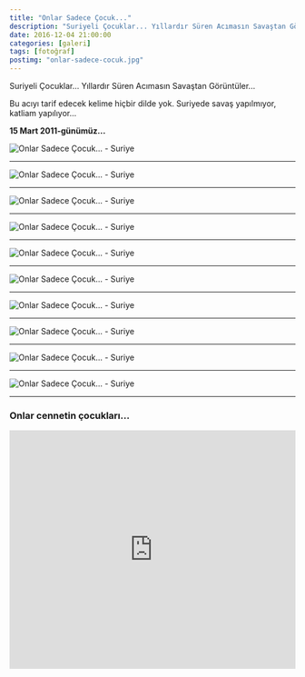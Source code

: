 ```yaml
---
title: "Onlar Sadece Çocuk..."
description: "Suriyeli Çocuklar... Yıllardır Süren Acımasın Savaştan Görüntüler..."
date: 2016-12-04 21:00:00
categories: [galeri]
tags: [fotoğraf]
postimg: "onlar-sadece-cocuk.jpg"
---
```


Suriyeli Çocuklar... Yıllardır Süren Acımasın Savaştan Görüntüler...

Bu acıyı tarif edecek kelime hiçbir dilde yok. Suriyede savaş yapılmıyor, katliam yapılıyor...

**15 Mart 2011-günümüz...**

![Onlar Sadece Çocuk... - Suriye](http://i.imgur.com/VU9yNuH.jpg "Onlar Sadece Çocuk... - Suriye")

* * * 

![Onlar Sadece Çocuk... - Suriye](http://i.imgur.com/IBrY4tj.jpg "Onlar Sadece Çocuk... - Suriye")

* * * 

![Onlar Sadece Çocuk... - Suriye](http://i.imgur.com/f1D73fL.jpg "Onlar Sadece Çocuk... - Suriye")

* * * 

![Onlar Sadece Çocuk... - Suriye](http://i.imgur.com/IMzaeTA.jpg "Onlar Sadece Çocuk... - Suriye")

* * * 

![Onlar Sadece Çocuk... - Suriye](http://i.imgur.com/YhnTxk0.jpg "Onlar Sadece Çocuk... - Suriye")

* * * 

![Onlar Sadece Çocuk... - Suriye](http://i.imgur.com/7NVkvCy.jpg "Onlar Sadece Çocuk... - Suriye")

* * * 

![Onlar Sadece Çocuk... - Suriye](http://i.imgur.com/dZcp0NL.jpg "Onlar Sadece Çocuk... - Suriye")

* * * 

![Onlar Sadece Çocuk... - Suriye](http://i.imgur.com/kjNd5Tb.jpg "Onlar Sadece Çocuk... - Suriye")

* * * 

![Onlar Sadece Çocuk... - Suriye](http://i.imgur.com/gBQAXuv.jpg "Onlar Sadece Çocuk... - Suriye")

* * * 

![Onlar Sadece Çocuk... - Suriye](http://i.imgur.com/kfrEy2H.jpg "Onlar Sadece Çocuk... - Suriye")

* * * 

### Onlar cennetin çocukları...

<iframe src="https://www.facebook.com/plugins/video.php?href=https%3A%2F%2Fwww.facebook.com%2Fahmetcadirci25%2Fvideos%2Fvb.100005855682078%2F555772637961254%2F%3Ftype%3D3&width=900&show_text=false&appId=331059383931945&height=420" width="100%" height="420" style="border:none;overflow:hidden" scrolling="no" frameborder="0" allowTransparency="true"></iframe>
